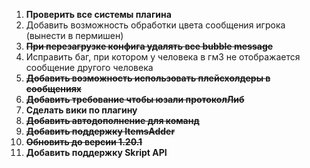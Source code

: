 1. **Проверить все системы плагина**
2. Добавить возможность обработки цвета сообщения игрока (вынести в пермишен)
3. **~~При перезагрузке конфига удалять все bubble message~~**
4. Исправить баг, при котором у человека в гм3 не отображается сообщение другого человека
5. **~~Добавить возможность использовать плейсхолдеры в сообщениях~~**
6. **~~Добавить требование чтобы юзали протоколЛиб~~**
7. **Сделать вики по плагину**
8. ~~**Добавить автодополнение для команд**~~
9. ~~**Добавить поддержку ItemsAdder**~~
10. ~~**Обновить до версии 1.20.1**~~
11. **Добавить поддержку Skript API**